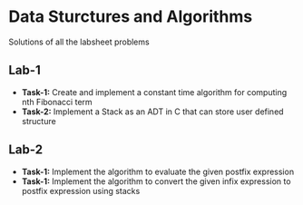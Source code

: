# Data Sturctures and Algorithms

Solutions of all the labsheet problems

## Lab-1

- **Task-1:** Create and implement a constant time algorithm for computing nth Fibonacci term
- **Task-2:** Implement a Stack as an ADT in C that can store user defined structure

## Lab-2

- **Task-1:** Implement the algorithm to evaluate the given postfix expression
- **Task-1:** Implement the algorithm to convert the given infix expression to postfix expression using stacks
